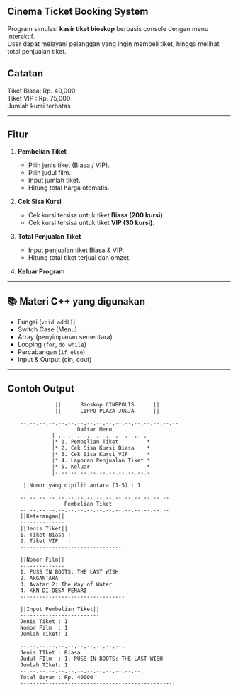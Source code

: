 ## Cinema Ticket Booking System

Program simulasi **kasir tiket bioskop** berbasis console dengan menu interaktif.  
User dapat melayani pelanggan yang ingin membeli tiket, hingga melihat total penjualan tiket.

## Catatan
Tiket Biasa: Rp. 40,000  
Tiket VIP : Rp. 75,000  
Jumlah kursi terbatas  

---

## Fitur
1. **Pembelian Tiket**
   - Pilih jenis tiket (Biasa / VIP).
   - Pilih judul film.
   - Input jumlah tiket.
   - Hitung total harga otomatis.

2. **Cek Sisa Kursi**
   - Cek kursi tersisa untuk tiket **Biasa (200 kursi)**.
   - Cek kursi tersisa untuk tiket **VIP (30 kursi)**.

3. **Total Penjualan Tiket**
   - Input penjualan tiket Biasa & VIP.
   - Hitung total tiket terjual dan omzet.

4. **Keluar Program**

---

## 📚 Materi C++ yang digunakan
- Fungsi (`void add()`)
- Switch Case (Menu)
- Array (penyimpanan sementara)
- Looping (`for`, `do while`)
- Percabangan (`if else`)
- Input & Output (cin, cout)

---

## Contoh Output

                   ||      Bioskop CINEPOLIS      ||
                   ||      LIPPO PLAZA JOGJA      ||

        --.--.--.--.--.--.--.--.--.--.--.--.--.--.--.--.--
                          Daftar Menu
                  |-.--.--.--.--.--.--.--.--.--.-
                  |* 1. Pembelian Tiket         *
                  |* 2. Cek Sisa Kursi Biasa    *
                  |* 3. Cek Sisa Kursi VIP      *
                  |* 4. Laporan Penjualan Tiket *
                  |* 5. Keluar                  *
                  |-.--.--.--.--.--.--.--.--.--.-

         ||Nomor yang dipilih antara (1-5) : 1

        --.--.--.--.--.--.--.--.--.--.--.--.--.--.--.--
                      Pembelian Tiket
        --.--.--.--.--.--.--.--.--.--.--.--.--.--.--.--
        ||Keterangan||
        --------------
        ||Jenis Tiket||
        1. Tiket Biasa : 
        2. Tiket VIP   : 
        --------------------------------
        
        ||Nomor Film||
        --------------
        1. PUSS IN BOOTS: THE LAST WISH
        2. ARGANTARA
        3. Avatar 2: The Way of Water
        4. KKN DI DESA PENARI
        ---------------------------------

        ||Input Pembelian Tiket||
        -------------------------
        Jenis Tiket : 1
        Nomor Film  : 1
        Jumlah Tiket: 1

        --.--.--.--.--.--.--.--.--.--.--.
        Jenis TIket : Biasa
        Judul FIlm  : 1. PUSS IN BOOTS: THE LAST WISH
        Jumlah TIket: 1
        --.--.--.--.--.--.--.--.--.--.--.--.--.
        Total Bayar : Rp. 40000
        ------------------------------------------------|
                  
                  



